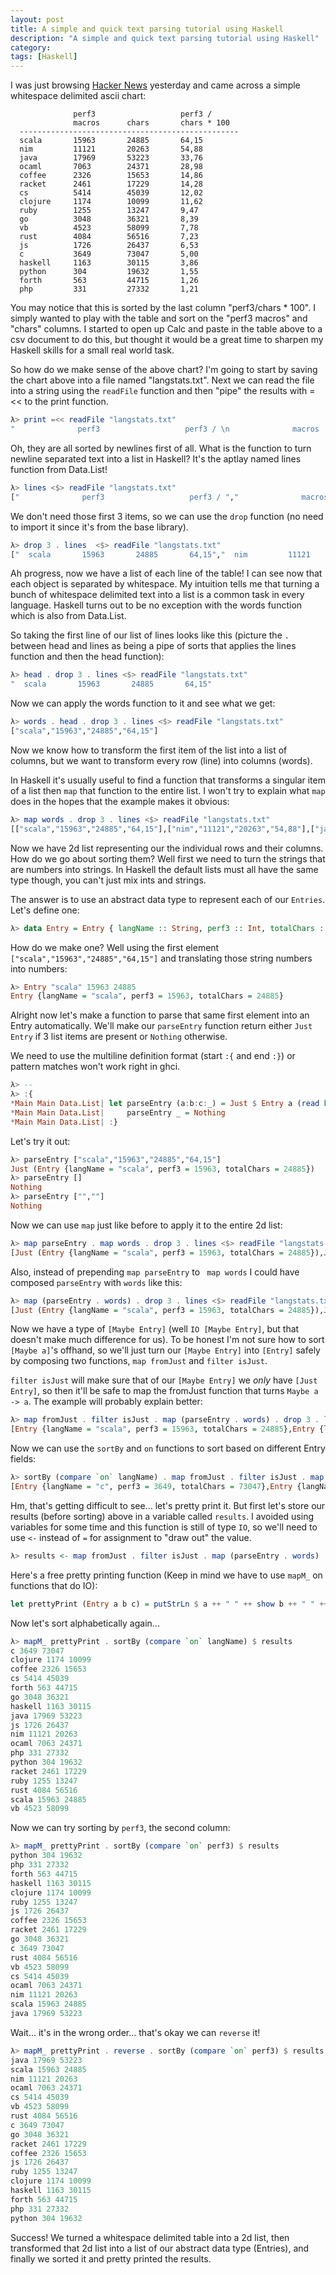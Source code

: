 ```yaml
---
layout: post
title: A simple and quick text parsing tutorial using Haskell
description: "A simple and quick text parsing tutorial using Haskell"
category: 
tags: [Haskell]
---
```


I was just browsing [Hacker News](http://www.news.ycombinator.com) yesterday and came across a simple whitespace delimited ascii chart:

```
              perf3                   perf3 / 
              macros      chars       chars * 100
  -------------------------------------------------
  scala       15963       24885       64,15
  nim         11121       20263       54,88
  java        17969       53223       33,76
  ocaml       7063        24371       28,98
  coffee      2326        15653       14,86
  racket      2461        17229       14,28
  cs          5414        45039       12,02
  clojure     1174        10099       11,62
  ruby        1255        13247       9,47
  go          3048        36321       8,39
  vb          4523        58099       7,78
  rust        4084        56516       7,23
  js          1726        26437       6,53
  c           3649        73047       5,00
  haskell     1163        30115       3,86
  python      304         19632       1,55
  forth       563         44715       1,26
  php         331         27332       1,21
```

You may notice that this is sorted by the last column "perf3/chars * 100". I simply wanted to play with the table and sort on the "perf3 macros" and "chars" columns. I started to open up Calc and paste in the table above to a csv document to do this, but thought it would be a great time to sharpen my Haskell skills for a small real world task.

So how do we make sense of the above chart? I'm going to start by saving the chart above into a file named "langstats.txt". Next we can read the file into a string using the `readFile` function and then "pipe" the results with =<< to the print function.

```haskell
λ> print =<< readFile "langstats.txt"
"              perf3                   perf3 / \n              macros      chars       chars * 100\n  -------------------------------------------------\n  scala       15963       24885       64,15\n  nim         11121       20263       54,88\n  java        17969       53223       33,76\n  ocaml       7063        24371       28,98\n  coffee      2326        15653       14,86\n  racket      2461        17229       14,28\n  cs          5414        45039       12,02\n  clojure     1174        10099       11,62\n  ruby        1255        13247       9,47\n  go          3048        36321       8,39\n  vb          4523        58099       7,78\n  rust        4084        56516       7,23\n  js          1726        26437       6,53\n  c           3649        73047       5,00\n  haskell     1163        30115       3,86\n  python      304         19632       1,55\n  forth       563         44715       1,26\n  php         331         27332       1,21\n"
```

Oh, they are all sorted by newlines first of all. What is the function to turn newline separated text into a list in Haskell? It's the aptlay named lines function from Data.List!

```haskell
λ> lines <$> readFile "langstats.txt"
["              perf3                   perf3 / ","              macros      chars       chars * 100","  -------------------------------------------------","  scala       15963       24885       64,15","  nim         11121       20263       54,88","  java        17969       53223       33,76","  ocaml       7063        24371       28,98","  coffee      2326        15653       14,86","  racket      2461        17229       14,28","  cs          5414        45039       12,02","  clojure     1174        10099       11,62","  ruby        1255        13247       9,47","  go          3048        36321       8,39","  vb          4523        58099       7,78","  rust        4084        56516       7,23","  js          1726        26437       6,53","  c           3649        73047       5,00","  haskell     1163        30115       3,86","  python      304         19632       1,55","  forth       563         44715       1,26","  php         331         27332       1,21"]
```

We don't need those first 3 items, so we can use the `drop` function (no need to import it since it's from the base library).

```haskell
λ> drop 3 . lines  <$> readFile "langstats.txt"
["  scala       15963       24885       64,15","  nim         11121       20263       54,88","  java        17969       53223       33,76","  ocaml       7063        24371       28,98","  coffee      2326        15653       14,86","  racket      2461        17229       14,28","  cs          5414        45039       12,02","  clojure     1174        10099       11,62","  ruby        1255        13247       9,47","  go          3048        36321       8,39","  vb          4523        58099       7,78","  rust        4084        56516       7,23","  js          1726        26437       6,53","  c           3649        73047       5,00","  haskell     1163        30115       3,86","  python      304         19632       1,55","  forth       563         44715       1,26","  php         331         27332       1,21"]
```

Ah progress, now we have a list of each line of the table! I can see now that each object is separated by whitespace. My intuition tells me that turning a bunch of whitespace delimited text into a list is a common task in every language. Haskell turns out to be no exception with the words function which is also from Data.List.

So taking the first line of our list of lines looks like this (picture the `.` between head and lines as being a pipe of sorts that applies the lines function and then the head function):

```haskell
λ> head . drop 3 . lines <$> readFile "langstats.txt"
"  scala       15963       24885       64,15"
```

Now we can apply the words function to it and see what we get:

```haskell
λ> words . head . drop 3 . lines <$> readFile "langstats.txt"
["scala","15963","24885","64,15"]
```

Now we know how to transform the first item of the list into a list of columns, but we want to transform every row (line) into columns (words).

In Haskell it's usually useful to find a function that transforms a singular item of a list then `map` that function to the entire list. I won't try to explain what `map` does in the hopes that the example makes it obvious:

```haskell
λ> map words . drop 3 . lines <$> readFile "langstats.txt"
[["scala","15963","24885","64,15"],["nim","11121","20263","54,88"],["java","17969","53223","33,76"],["ocaml","7063","24371","28,98"],["coffee","2326","15653","14,86"],["racket","2461","17229","14,28"],["cs","5414","45039","12,02"],["clojure","1174","10099","11,62"],["ruby","1255","13247","9,47"],["go","3048","36321","8,39"],["vb","4523","58099","7,78"],["rust","4084","56516","7,23"],["js","1726","26437","6,53"],["c","3649","73047","5,00"],["haskell","1163","30115","3,86"],["python","304","19632","1,55"],["forth","563","44715","1,26"],["php","331","27332","1,21"]]
```

Now we have 2d list representing our the individual rows and their columns. How do we go about sorting them? Well first we need to turn the strings that are numbers into strings. In Haskell the default lists must all have the same type though, you can't just mix ints and strings.

The answer is to use an abstract data type to represent each of our `Entries`. Let's define one:

```haskell
λ> data Entry = Entry { langName :: String, perf3 :: Int, totalChars :: Int} deriving Show
```

How do we make one? Well using the first element `["scala","15963","24885","64,15"]` and translating those string numbers into numbers:

```haskell
λ> Entry "scala" 15963 24885
Entry {langName = "scala", perf3 = 15963, totalChars = 24885}
```

Alright now let's make a function to parse that same first element into an Entry automatically. We'll make our `parseEntry` function return either `Just Entry` if 3 list items are present or `Nothing` otherwise.

We need to use the multiline definition format (start `:{` and end `:}`) or pattern matches won't work right in ghci.

```haskell
λ> -- 
λ> :{
*Main Main Data.List| let parseEntry (a:b:c:_) = Just $ Entry a (read b :: Int) (read c :: Int)
*Main Main Data.List|     parseEntry _ = Nothing
*Main Main Data.List| :}
```

Let's try it out:

```haskell
λ> parseEntry ["scala","15963","24885","64,15"]
Just (Entry {langName = "scala", perf3 = 15963, totalChars = 24885})
λ> parseEntry []
Nothing
λ> parseEntry ["",""]
Nothing
```

Now we can use `map` just like before to apply it to the entire 2d list:

```haskell
λ> map parseEntry . map words . drop 3 . lines <$> readFile "langstats.txt"
[Just (Entry {langName = "scala", perf3 = 15963, totalChars = 24885}),Just (Entry {langName = "nim", perf3 = 11121, totalChars = 20263}),Just (Entry {langName = "java", perf3 = 17969, totalChars = 53223}),Just (Entry {langName = "ocaml", perf3 = 7063, totalChars = 24371}),Just (Entry {langName = "coffee", perf3 = 2326, totalChars = 15653}),Just (Entry {langName = "racket", perf3 = 2461, totalChars = 17229}),Just (Entry {langName = "cs", perf3 = 5414, totalChars = 45039}),Just (Entry {langName = "clojure", perf3 = 1174, totalChars = 10099}),Just (Entry {langName = "ruby", perf3 = 1255, totalChars = 13247}),Just (Entry {langName = "go", perf3 = 3048, totalChars = 36321}),Just (Entry {langName = "vb", perf3 = 4523, totalChars = 58099}),Just (Entry {langName = "rust", perf3 = 4084, totalChars = 56516}),Just (Entry {langName = "js", perf3 = 1726, totalChars = 26437}),Just (Entry {langName = "c", perf3 = 3649, totalChars = 73047}),Just (Entry {langName = "haskell", perf3 = 1163, totalChars = 30115}),Just (Entry {langName = "python", perf3 = 304, totalChars = 19632}),Just (Entry {langName = "forth", perf3 = 563, totalChars = 44715}),Just (Entry {langName = "php", perf3 = 331, totalChars = 27332})]
```

Also, instead of prepending `map parseEntry` to ` map words` I could have composed `parseEntry` with `words` like this:

```haskell
λ> map (parseEntry . words) . drop 3 . lines <$> readFile "langstats.txt"
[Just (Entry {langName = "scala", perf3 = 15963, totalChars = 24885}),Just (Entry {langName = "nim", perf3 = 11121, totalChars = 20263}),Just (Entry {langName = "java", perf3 = 17969, totalChars = 53223}),Just (Entry {langName = "ocaml", perf3 = 7063, totalChars = 24371}),Just (Entry {langName = "coffee", perf3 = 2326, totalChars = 15653}),Just (Entry {langName = "racket", perf3 = 2461, totalChars = 17229}),Just (Entry {langName = "cs", perf3 = 5414, totalChars = 45039}),Just (Entry {langName = "clojure", perf3 = 1174, totalChars = 10099}),Just (Entry {langName = "ruby", perf3 = 1255, totalChars = 13247}),Just (Entry {langName = "go", perf3 = 3048, totalChars = 36321}),Just (Entry {langName = "vb", perf3 = 4523, totalChars = 58099}),Just (Entry {langName = "rust", perf3 = 4084, totalChars = 56516}),Just (Entry {langName = "js", perf3 = 1726, totalChars = 26437}),Just (Entry {langName = "c", perf3 = 3649, totalChars = 73047}),Just (Entry {langName = "haskell", perf3 = 1163, totalChars = 30115}),Just (Entry {langName = "python", perf3 = 304, totalChars = 19632}),Just (Entry {langName = "forth", perf3 = 563, totalChars = 44715}),Just (Entry {langName = "php", perf3 = 331, totalChars = 27332})]
```

Now we have a type of `[Maybe Entry]` (well `IO [Maybe Entry]`, but that doesn't make much difference for us). To be honest I'm not sure how to sort `[Maybe a]`'s offhand, so we'll just turn our `[Maybe Entry]` into `[Entry]` safely by composing two functions, `map fromJust` and  `filter isJust`.

`filter isJust` will make sure that of our `[Maybe Entry]` we *only* have `[Just Entry]`, so then it'll be safe to map the fromJust function that turns `Maybe a -> a`. The example will probably explain better:

```haskell
λ> map fromJust . filter isJust . map (parseEntry . words) . drop 3 . lines <$> readFile "langstats.txt"
[Entry {langName = "scala", perf3 = 15963, totalChars = 24885},Entry {langName = "nim", perf3 = 11121, totalChars = 20263},Entry {langName = "java", perf3 = 17969, totalChars = 53223},Entry {langName = "ocaml", perf3 = 7063, totalChars = 24371},Entry {langName = "coffee", perf3 = 2326, totalChars = 15653},Entry {langName = "racket", perf3 = 2461, totalChars = 17229},Entry {langName = "cs", perf3 = 5414, totalChars = 45039},Entry {langName = "clojure", perf3 = 1174, totalChars = 10099},Entry {langName = "ruby", perf3 = 1255, totalChars = 13247},Entry {langName = "go", perf3 = 3048, totalChars = 36321},Entry {langName = "vb", perf3 = 4523, totalChars = 58099},Entry {langName = "rust", perf3 = 4084, totalChars = 56516},Entry {langName = "js", perf3 = 1726, totalChars = 26437},Entry {langName = "c", perf3 = 3649, totalChars = 73047},Entry {langName = "haskell", perf3 = 1163, totalChars = 30115},Entry {langName = "python", perf3 = 304, totalChars = 19632},Entry {langName = "forth", perf3 = 563, totalChars = 44715},Entry {langName = "php", perf3 = 331, totalChars = 27332}]
```

Now we can use the `sortBy` and `on` functions to sort based on different Entry fields:

```haskell
λ> sortBy (compare `on` langName) . map fromJust . filter isJust . map (parseEntry . words) . drop 3 . lines <$> readFile "langstats.txt"
[Entry {langName = "c", perf3 = 3649, totalChars = 73047},Entry {langName = "clojure", perf3 = 1174, totalChars = 10099},Entry {langName = "coffee", perf3 = 2326, totalChars = 15653},Entry {langName = "cs", perf3 = 5414, totalChars = 45039},Entry {langName = "forth", perf3 = 563, totalChars = 44715},Entry {langName = "go", perf3 = 3048, totalChars = 36321},Entry {langName = "haskell", perf3 = 1163, totalChars = 30115},Entry {langName = "java", perf3 = 17969, totalChars = 53223},Entry {langName = "js", perf3 = 1726, totalChars = 26437},Entry {langName = "nim", perf3 = 11121, totalChars = 20263},Entry {langName = "ocaml", perf3 = 7063, totalChars = 24371},Entry {langName = "php", perf3 = 331, totalChars = 27332},Entry {langName = "python", perf3 = 304, totalChars = 19632},Entry {langName = "racket", perf3 = 2461, totalChars = 17229},Entry {langName = "ruby", perf3 = 1255, totalChars = 13247},Entry {langName = "rust", perf3 = 4084, totalChars = 56516},Entry {langName = "scala", perf3 = 15963, totalChars = 24885},Entry {langName = "vb", perf3 = 4523, totalChars = 58099}]
```

Hm, that's getting difficult to see... let's pretty print it. But first let's store our results (before sorting) above in a variable called `results`. I avoided using variables for some time and this function is still of type `IO`, so we'll need to use `<-` instead of `=` for assignment to "draw out" the value.

```haskell
λ> results <- map fromJust . filter isJust . map (parseEntry . words) . drop 3 . lines <$> readFile "langstats.txt"
```

Here's a free pretty printing function (Keep in mind we have to use `mapM_` on functions that do IO):

```haskell
let prettyPrint (Entry a b c) = putStrLn $ a ++ " " ++ show b ++ " " ++ show c
```

Now let's sort alphabetically again...

```haskell
λ> mapM_ prettyPrint . sortBy (compare `on` langName) $ results
c 3649 73047
clojure 1174 10099
coffee 2326 15653
cs 5414 45039
forth 563 44715
go 3048 36321
haskell 1163 30115
java 17969 53223
js 1726 26437
nim 11121 20263
ocaml 7063 24371
php 331 27332
python 304 19632
racket 2461 17229
ruby 1255 13247
rust 4084 56516
scala 15963 24885
vb 4523 58099
```

Now we can try sorting by `perf3`, the second column:

```haskell
λ> mapM_ prettyPrint . sortBy (compare `on` perf3) $ results
python 304 19632
php 331 27332
forth 563 44715
haskell 1163 30115
clojure 1174 10099
ruby 1255 13247
js 1726 26437
coffee 2326 15653
racket 2461 17229
go 3048 36321
c 3649 73047
rust 4084 56516
vb 4523 58099
cs 5414 45039
ocaml 7063 24371
nim 11121 20263
scala 15963 24885
java 17969 53223
```

Wait... it's in the wrong order... that's okay we can `reverse` it!

```haskell
λ> mapM_ prettyPrint . reverse . sortBy (compare `on` perf3) $ results
java 17969 53223
scala 15963 24885
nim 11121 20263
ocaml 7063 24371
cs 5414 45039
vb 4523 58099
rust 4084 56516
c 3649 73047
go 3048 36321
racket 2461 17229
coffee 2326 15653
js 1726 26437
ruby 1255 13247
clojure 1174 10099
haskell 1163 30115
forth 563 44715
php 331 27332
python 304 19632
```

Success! We turned a whitespace delimited table into a 2d list, then transformed that 2d list into a list of our abstract data type (Entries), and finally we sorted it and pretty printed the results.
